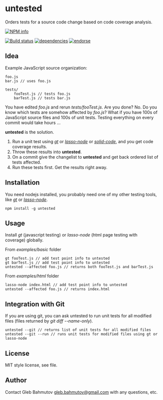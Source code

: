 untested
========

Orders tests for a source code change based on code coverage analysis.

[![NPM info][nodei.co]][npm-url]

[![Build status][ci-image]][ci-status]
[![dependencies][dependencies-image]][dependencies-url]
[![endorse][endorse-image]][endorse-url]

Idea
----

Example JavaScript source organization:

	foo.js
	bar.js // uses foo.js

	tests/
		fooTest.js // tests foo.js
		barTest.js // tests bar.js

You have edited *foo.js* and rerun *tests/fooTest.js*. Are you done? No. Do you know which tests are somehow affected by *foo.js*? What if you have 100s of JavaScript source files and 100s of unit tests. Testing everything on every commit would take hours ...

**untested** is the solution.

1. Run a unit test using [*gt*](https://github.com/bahmutov/gt) or [*lasso-node*](https://github.com/bahmutov/lasso-node) or [*solid-code*](https://github.com/bahmutov/solid-code), and you get code coverage results.
2. Throw these results into **untested**.
3. On a commit give the changelist to **untested** and get back ordered list of tests affected.
4. Run these tests first. Get the results right away.

Installation
------------

You need nodejs installed, you probably need one of my other testing tools,
like [*gt*](https://github.com/bahmutov/gt) or [*lasso-node*](https://github.com/bahmutov/lasso-node).

	npm install -g untested

Usage
-----

Install *gt* (javascript testing) or *lasso-node* (html page testing with coverage) globally.

From *examples/basic* folder

	gt fooTest.js // add test point info to untested
	gt barTest.js // add test point info to untested
	untested --affected foo.js // returns both fooTest.js and barTest.js

From *examples/html* folder

	lasso-node index.html // add test point info to untested
	untested --affected foo.js // returns index.html

Integration with Git
--------------------

If you are using git, you can ask untested to run unit tests for all modified files (files returned by *git diff --name-only*).

	untested --git // returns list of unit tests for all modified files
	untested --git --run // runs unit tests for modified files using gt or lasso-node

License
-------
MIT style license, see file.

Author
------
Contact Gleb Bahmutov gleb.bahmutov@gmail.com with any questions, etc.

[nodei.co]: https://nodei.co/npm/untested.png?downloads=true
[npm-url]: https://npmjs.org/package/lasso
[dependencies-image]: https://david-dm.org/bahmutov/untested.png
[dependencies-url]: https://david-dm.org/bahmutov/untested
[endorse-image]: https://api.coderwall.com/bahmutov/endorsecount.png
[endorse-url]: https://coderwall.com/bahmutov
[ci-image]: https://secure.travis-ci.org/bahmutov/untested.png?branch=master
[ci-status]: http://travis-ci.org/#!/bahmutov/untested